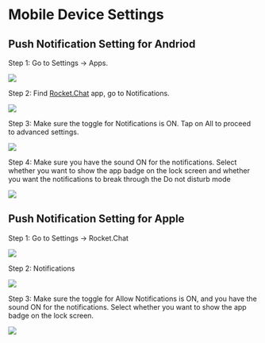 # Mobile Device Settings

## Push Notification Setting for Andriod 

Step 1: Go to Settings -&gt; Apps.

![](../../../.gitbook/assets/image%20%28167%29.png)

Step 2: Find [Rocket.Chat](http://rocket.chat/) app, go to Notifications.

![](../../../.gitbook/assets/image%20%28170%29.png)

Step 3: Make sure the toggle for Notifications is ON. Tap on All to proceed to advanced settings.

![](../../../.gitbook/assets/image%20%28168%29.png)

  
Step 4: Make sure you have the sound ON for the notifications. Select whether you want to show the app badge on the lock screen and whether you want the notifications to break through the Do not disturb mode

![](../../../.gitbook/assets/image%20%28171%29.png)



## Push Notification Setting for Apple 

Step 1: Go to Settings -&gt; Rocket.Chat 

![](../../../.gitbook/assets/image%20%28173%29.png)

Step 2:  Notifications

![](../../../.gitbook/assets/image%20%28169%29.png)

Step 3: Make sure the toggle for Allow Notifications is ON, and you have the sound ON for the notifications. Select whether you want to show the app badge on the lock screen.

![](../../../.gitbook/assets/image%20%28172%29.png)





